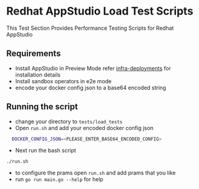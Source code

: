 
# Redhat AppStudio Load Test Scripts

This Test Section Provides Performance Testing Scripts for Redhat AppStudio 

## Requirements 

- Install AppStudio in Preview Mode refer [infra-deployments](https://github.com/redhat-appstudio/infra-deployments) for installation details 
- Install sandbox operators in e2e mode
- encode your docker config json to a base64 encoded string 

## Running the script
- change your directory to `tests/load_tests` 
- Open `run.sh` and add your encoded docker config json

```bash
  DOCKER_CONFIG_JSON=<PLEASE_ENTER_BASE64_ENCODED_CONFIG>
```
- Next run the bash script
```
./run.sh 
```  
- to configure the prams open `run.sh` and add prams that you like 
- run `go run main.go --help` for help 